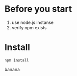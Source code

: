 # Before you start

1. use node.js instanse
2. verify npm exists

# Install

```
npm install
```


banana